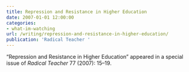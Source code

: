 ```yaml
---
title: Repression and Resistance in Higher Education
date: 2007-01-01 12:00:00
categories: 
- what-im-watching
url: /writing/repression-and-resistance-in-higher-education/
publication: 'Radical Teacher '
---
```

“Repression and Resistance in Higher Education” appeared in a special issue of <em>Radical Teacher</em> 77 (2007): 15–19.
